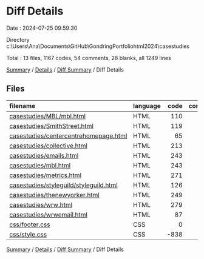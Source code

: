 # Diff Details

Date : 2024-07-25 09:59:30

Directory c:\\Users\\Ana\\Documents\\GitHub\\GondringPortfoliohtml2024\\casestudies

Total : 13 files,  1167 codes, 54 comments, 28 blanks, all 1249 lines

[Summary](results.md) / [Details](details.md) / [Diff Summary](diff.md) / Diff Details

## Files
| filename | language | code | comment | blank | total |
| :--- | :--- | ---: | ---: | ---: | ---: |
| [casestudies/MBL/mbl.html](/casestudies/MBL/mbl.html) | HTML | 110 | 0 | 34 | 144 |
| [casestudies/SmithStreet.html](/casestudies/SmithStreet.html) | HTML | 119 | 0 | 16 | 135 |
| [casestudies/centercentrehomepage.html](/casestudies/centercentrehomepage.html) | HTML | 65 | 0 | 4 | 69 |
| [casestudies/collective.html](/casestudies/collective.html) | HTML | 213 | 58 | 16 | 287 |
| [casestudies/emails.html](/casestudies/emails.html) | HTML | 243 | 0 | 18 | 261 |
| [casestudies/mbl.html](/casestudies/mbl.html) | HTML | 243 | 0 | 37 | 280 |
| [casestudies/metrics.html](/casestudies/metrics.html) | HTML | 271 | 0 | 44 | 315 |
| [casestudies/styleguild/styleguild.html](/casestudies/styleguild/styleguild.html) | HTML | 126 | 0 | 33 | 159 |
| [casestudies/thenewyorker.html](/casestudies/thenewyorker.html) | HTML | 249 | 0 | 26 | 275 |
| [casestudies/wrw.html](/casestudies/wrw.html) | HTML | 279 | 0 | 25 | 304 |
| [casestudies/wrwemail.html](/casestudies/wrwemail.html) | HTML | 87 | 0 | 12 | 99 |
| [css/footer.css](/css/footer.css) | CSS | 0 | 0 | -2 | -2 |
| [css/style.css](/css/style.css) | CSS | -838 | -4 | -235 | -1,077 |

[Summary](results.md) / [Details](details.md) / [Diff Summary](diff.md) / Diff Details